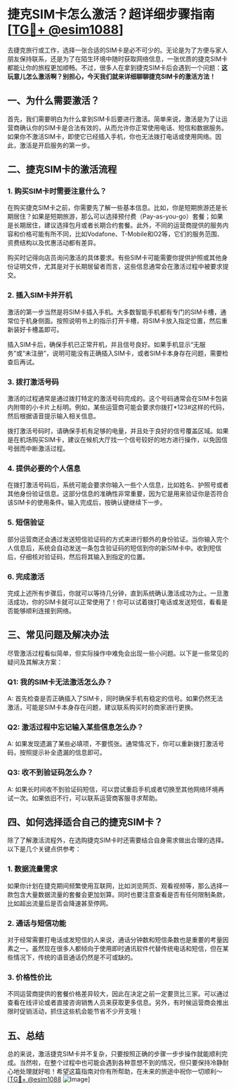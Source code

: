 # 捷克SIM卡怎么激活？超详细步骤指南[[TG💪+ @esim1088](https://t.me/s/esim1088)]

去捷克旅行或工作，选择一张合适的SIM卡是必不可少的。无论是为了方便与家人朋友保持联系，还是为了在陌生环境中随时获取网络信息，一张优质的捷克SIM卡都能让你的旅程更加顺畅。不过，很多人在拿到捷克SIM卡后会遇到一个问题：**这玩意儿怎么激活啊？别担心，今天我们就来详细聊聊捷克SIM卡的激活方法！**

## 一、为什么需要激活？

首先，我们需要明白为什么拿到SIM卡后要进行激活。简单来说，激活是为了让运营商确认你的SIM卡是合法有效的，从而允许你正常使用电话、短信和数据服务。如果你不激活SIM卡，即使它已经插入手机，你也无法拨打电话或使用网络。因此，激活是开启服务的第一步。

## 二、捷克SIM卡的激活流程

### 1. 购买SIM卡时需要注意什么？

在购买捷克SIM卡之前，你需要先了解一些基本信息。比如，你是短期旅游还是长期居住？如果是短期旅游，那么可以选择预付费（Pay-as-you-go）套餐；如果是长期居住，建议选择包月或者长期合约套餐。此外，不同的运营商提供的服务内容和价格可能有所不同，比如Vodafone、T-Mobile和O2等，它们的服务范围、资费结构以及优惠活动都有差异。

购买时记得向店员询问激活的具体要求。有些SIM卡可能需要你提供护照或其他身份证明文件，尤其是对于长期居留者而言，这些信息通常会在激活过程中被要求提交。

### 2. 插入SIM卡并开机

激活的第一步当然是将SIM卡插入手机。大多数智能手机都有专门的SIM卡槽，通常位于机身侧面。按照说明书上的指示打开卡槽，将SIM卡放入指定位置，然后重新装好卡槽盖即可。

插入SIM卡后，确保手机已正常开机，并且信号良好。如果手机显示“无服务”或“未注册”，说明可能没有正确插入SIM卡，或者SIM卡本身存在问题，需要检查后再试。

### 3. 拨打激活号码

激活的过程通常是通过拨打特定的激活号码完成的。这个号码通常会在SIM卡包装内附带的小卡片上标明。例如，某些运营商可能会要求你拨打*123#这样的代码，然后根据语音提示输入相关信息。

拨打激活号码时，请确保手机有足够的电量，并且处于良好的信号覆盖区域。如果是在机场购买SIM卡，建议在候机大厅找一个信号较好的地方进行操作，以免因信号弱而中断激活过程。

### 4. 提供必要的个人信息

在拨打激活号码后，系统可能会要求你输入一些个人信息，比如姓名、护照号或者其他身份验证信息。这部分信息的准确性非常重要，因为它是用来验证你是否符合该SIM卡的使用条件。输入完成后，按确认键继续下一步。

### 5. 短信验证

部分运营商还会通过发送短信验证码的方式来进行额外的身份验证。当你输入完个人信息后，系统会自动发送一条包含验证码的短信到你的新SIM卡中。收到短信后，仔细核对验证码，然后将其输入到指定的位置。

### 6. 完成激活

完成上述所有步骤后，你就可以等待几分钟，直到系统确认激活成功为止。一旦激活成功，你的SIM卡就可以正常使用了！你可以试着拨打电话或发送短信，看看是否能够顺利连接到网络。

## 三、常见问题及解决办法

尽管激活过程看似简单，但实际操作中难免会出现一些小问题。以下是一些常见的疑问及其解决方案：

### Q1: 我的SIM卡无法激活怎么办？

A: 首先检查是否正确插入了SIM卡，同时确保手机有稳定的信号。如果仍然无法激活，可能是SIM卡本身存在问题，建议联系购买时的商家进行更换。

### Q2: 激活过程中忘记输入某些信息怎么办？

A: 如果发现遗漏了某些必填项，不要慌张。通常情况下，你可以重新拨打激活号码，按照提示补全遗漏的信息即可。

### Q3: 收不到验证码怎么办？

A: 如果长时间收不到验证码短信，可以尝试重启手机或者切换至其他网络环境再试一次。如果依旧不行，可以联系运营商客服寻求帮助。

## 四、如何选择适合自己的捷克SIM卡？

除了了解激活流程外，在选购捷克SIM卡时还需要结合自身需求做出合理的选择。以下是几个关键点供参考：

### 1. 数据流量需求

如果你计划在捷克期间频繁使用互联网，比如浏览网页、观看视频等，那么选择一款包含大量数据流量的套餐会更加划算。同时也要注意查看是否有任何限制条款，比如超出流量后是否会降速甚至停网。

### 2. 通话与短信功能

对于经常需要打电话或发短信的人来说，通话分钟数和短信条数也是重要的考量因素之一。虽然现在很多人都倾向于使用即时通讯软件代替传统电话和短信，但在某些情况下，传统的语音通话仍然是不可或缺的。

### 3. 价格性价比

不同运营商提供的套餐价格差异较大，因此在决定之前一定要货比三家。可以通过查看在线评论或者直接咨询销售人员来获取更多信息。另外，有时候运营商会推出限时促销活动，抓住这些机会能节省不少开支哦！

## 五、总结

总的来说，激活捷克SIM卡并不复杂，只要按照正确的步骤一步步操作就能顺利完成。当然啦，在整个过程中也可能会遇到各种意想不到的情况，但只要保持冷静耐心地处理就好啦！希望这篇指南对你有所帮助，在未来的旅途中祝你一切顺利～[[TG💪+ @esim1088](https://t.me/s/esim1088) ![Image](https://i.postimg.cc/4NQfJmqS/Snipaste-2025-05-13-00-14-12.png)]